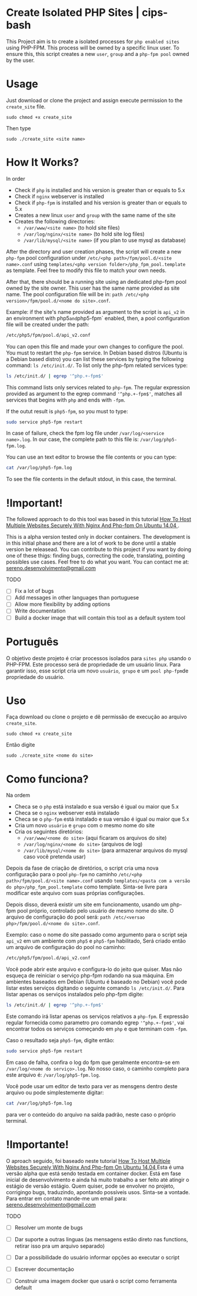 # Create Isolated PHP Sites | cips-bash

This Project aim is to create a isolated processes for `php enabled sites` using PHP-FPM. This process will be owned by a specific linux user. To ensure this, this script creates a new `user`, `group` and a `php-fpm pool` owned by the user.

# Usage

Just download or clone the project and assign execute permission to the `create_site` file. 
```shell
sudo chmod +x create_site
```
Then type
```shell
sudo ./create_site <site name>
```

# How It Works?

In order

* Check if `php` is installed and his version is greater than or equals to 5.x
* Check if `nginx` webserver is installed
* Check if `php-fpm` is installed and his version is greater than or equals to 5.x
* Creates a new linux `user` and `group` with the same name of the site
* Creates the following directories:
  * `/var/www/<site name>` (to hold site files)
  * `/var/log/nginx/<site name>`  (to hold site log files)
  * `/var/lib/mysql/<site name>` (if you plan to use mysql as database)

After the directory and user creation phases, the script will create a new `php-fpm` pool configuration under `/etc/<php path>/fpm/pool.d/<site name>.conf` using `templates/<php version folder>/php_fpm_pool.template` as template. Feel free to modify this file to match your own needs.

After that, there should be a running site using an dedicated php-fpm pool owned by the site owner. This user has the same name provided as site name. The pool configuration file will be in:  `path /etc/<php version>/fpm/pool.d/<nome do site>.conf`.

Example: if the site's name provided as argument to the script is  `api_v2` in an environment with php5` and `php5-fpm` enabled, then, a pool configuration file will be created under the path:

```bash
/etc/php5/fpm/pool.d/api_v2.conf
```

You can open this file and made your own changes to configure the pool. You must to restart the `php-fpm` service. In Debian based distros (Ubuntu is a Debian based distro) you can list these services by typing the following command: `ls /etc/init.d/`. To list only the php-fpm related services type:


```bash
ls /etc/init.d/ | egrep '^php.+-fpm$'
```
This command lists only services related to `php-fpm`. The regular expression provided as argument to the egrep command `'^php.+-fpm$'`, matches all services that begins with `php` and ends with `-fpm`.

If the outut result is `php5-fpm`, so you must to type: 

```bash
sudo service php5-fpm restart
```

In case of failure, check the fpm log file under `/var/log/<service name>.log`. In our case, the complete path to this file is: `/var/log/php5-fpm.log`. 

You can use an text editor to browse the file contents or you can type: 

```bash
cat /var/log/php5-fpm.log
```

To see the file contents in the default stdout, in this case, the terminal.

# !Important!

The followed approach to do this tool was based in this tutorial [How To Host Multiple Websites Securely With Nginx And Php-fpm On Ubuntu 14.04 ](https://www.digitalocean.com/community/tutorials/how-to-host-multiple-websites-securely-with-nginx-and-php-fpm-on-ubuntu-14-04).

This is a alpha version tested only in docker containers. The development is in this initial phase and there are a lot of work to be done until a stable version be releasead. You can contribute to this project if you want by doing one of these thigs: finding bugs, correcting the code, translating, pointing possibles use cases. Feel free to do what you want.
You can contact me at: sereno.desenvolvimento@gmail.com

TODO

- [ ] Fix a lot of bugs
- [ ] Add messages in other languages than portuguese
- [ ] Allow more flexibility by adding options
- [ ] Write documentation
- [ ] Build a docker image that will contain this tool as a default system tool

# Português

O objetivo deste projeto é criar processos isolados para `sites php` usando o PHP-FPM. Este processo será de propriedade de um usuário linux. Para garantir isso, esse script cria um novo `usuário`,` grupo` e um `pool php-fpm`de propriedade do usuário.

# Uso

Faça download ou clone o projeto e dê permissão de execução ao arquivo `create_site`. 
```shell
sudo chmod +x create_site
```
Então digite
```shell
sudo ./create_site <nome do site>
```

# Como funciona?

Na ordem

* Checa se o `php` está instalado e sua versão é igual ou maior que 5.x
* Checa se o `nginx` webserver está instalado
* Checa se o `php-fpm` está instalado e sua versão é igual ou maior que 5.x
* Cria um novo `usuário` e `grupo` com o mesmo nome do site
* Cria os seguintes diretórios:
  * `/var/www/<nome do site>` (aqui ficaram os arquivos do site)
  * `/var/log/nginx/<nome do site>`  (arquivos de log)
  * `/var/lib/mysql/<nome do site>` (para armazenar arquivos do mysql caso você pretenda usar)

Depois da fase de criação de diretórios, o script cria uma nova configuração para o pool `php-fpm` no caminho `/etc/<php path>/fpm/pool.d/<site name>.conf` usando `templates/<pasta com a versão do php>/php_fpm_pool.template` como template. Sinta-se livre para modificar este arquivo com suas próprias configurações.

Depois disso, deverá existir um site em funcionamento, usando um php-fpm pool próprio, controlado pelo usuário de mesmo nome do site. O arquivo de configuração do pool será: `path /etc/<versao php>/fpm/pool.d/<nome do site>.conf`.

Exemplo: caso o nome do site passado como argumento para o script seja `api_v2` em um ambiente com `php5` e `php5-fpm` habilitado, Será criado então um arquivo de configuração do pool no caminho:
```bash
/etc/php5/fpm/pool.d/api_v2.conf
```

Você pode abrir este arquivo e configura-lo do jeito que quiser. Mas não esqueça de reiniciar o serviço php-fpm rodando na sua máquina. Em ambientes baseados em Debian (Ubuntu é baseado no Debian) você pode listar estes serviços digitando o seguinte comando `ls /etc/init.d/`. Para listar apenas os serviços instalados pelo php-fpm digite:

```bash
ls /etc/init.d/ | egrep '^php.+-fpm$'
```

Este comando irá listar apenas os serviços relativos a `php-fpm`. E expressão regular fornecida como parametro pro comando egrep `'^php.+-fpm$'`,  vai encontrar todos os serviços começando em `php` e que terminam com `-fpm`.

Caso o resultado seja `php5-fpm`, digite então: 

```bash
sudo service php5-fpm restart
```

Em caso de falha, confira o log do fpm que geralmente encontra-se em `/var/log/<nome do serviço>.log`. No nosso caso, o caminho completo para este arquivo é: `/var/log/php5-fpm.log`.

Você pode usar um editor de texto para ver as mensgens dentro deste arquivo ou pode simplestemente digitar: 

```bash
cat /var/log/php5-fpm.log
```

para ver o conteúdo do arquivo na saída padrão, neste caso o próprio terminal.

# !Importante!

O aproach seguido, foi baseado neste tutorial [How To Host Multiple Websites Securely With Nginx And Php-fpm On Ubuntu 14.04 ](https://www.digitalocean.com/community/tutorials/how-to-host-multiple-websites-securely-with-nginx-and-php-fpm-on-ubuntu-14-04) Esta é uma versão alpha que está sendo testada em container docker. Está em fase inicial de desenvolvimento e ainda há muito trabalho a ser feito até atingir o estágio de versão estágio. Quem quiser, pode se envolver no projeto, corrigingo bugs, traduzindo, apontando possíveis usos. Sinta-se a vontade.
Para entrar em contato mande-me um email para: sereno.desenvolvimento@gmail.com

TODO

- [ ] Resolver um monte de bugs
- [ ] Dar suporte a outras linguas (as mensagens estão direto nas functions, retirar isso pra um arquivo separado)
- [ ] Dar a possibilidade do usuário informar opções ao executar o script
- [ ] Escrever documentação
- [ ] Construir uma imagem docker que usará o script como ferramenta default





